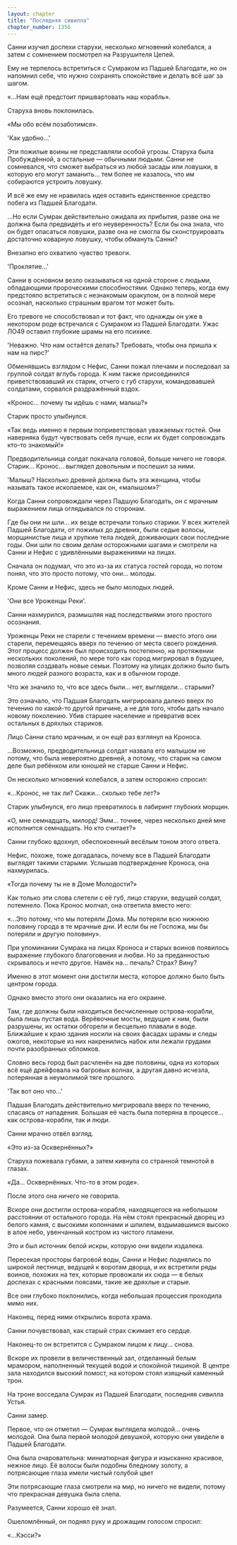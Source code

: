 ```yaml
---
layout: chapter
title: "Последняя сивилла"
chapter_number: 1356
---
```


Санни изучил доспехи старухи, несколько мгновений колебался, а затем с сомнением посмотрел на Разрушителя Цепей.

Ему не терпелось встретиться с Сумраком из Падшей Благодати, но он напомнил себе, что нужно сохранять спокойствие и делать всё шаг за шагом.

«...Нам ещё предстоит пришвартовать наш корабль».

Старуха вновь поклонилась.

«Мы обо всём позаботимся».

'Как удобно...'

Эти пожилые воины не представляли особой угрозы. Старуха была Пробуждённой, а остальные — обычными людьми. Санни не сомневался, что сможет выбраться из любой засады или ловушки, в которую его могут заманить... тем более не казалось, что им собираются устроить ловушку.

И всё же ему не нравилась идея оставить единственное средство побега из Падшей Благодати.

…Но если Сумрак действительно ожидала их прибытия, разве она не должна была предвидеть и его неуверенность? Если бы она знала, что он будет опасаться ловушки, разве она не смогла бы сконструировать достаточно коварную ловушку, чтобы обмануть Санни?

Внезапно его охватило чувство тревоги.

'Проклятие...'

Санни в основном везло оказываться на одной стороне с людьми, обладающими пророческими способностями. Однако теперь, когда ему предстояло встретиться с незнакомым оракулом, он в полной мере осознал, насколько страшным врагом тот может быть.

Его тревоге не способствовал и тот факт, что однажды он уже в некотором роде встречался с Сумраком из Падшей Благодати. Ужас ЛО49 оставил глубокие шрамы на его психике.

'Неважно. Что нам остаётся делать? Требовать, чтобы она пришла к нам на пирс?'

Обменявшись взглядом с Нефис, Санни пожал плечами и последовал за группой солдат вглубь города. К ним также присоединился приветствовавший их старик, отчего с губ старухи, командовавшей солдатами, сорвался раздражённый вздох.

«Кронос... почему ты идёшь с нами, малыш?»

Старик просто улыбнулся.

«Так ведь именно я первым поприветствовал уважаемых гостей. Они наверняка будут чувствовать себя лучше, если их будет сопровождать кто-то знакомый!»

Предводительница солдат покачала головой, больше ничего не говоря. Старик... Кронос... выглядел довольным и поспешил за ними.

'Малыш? Насколько древней должна быть эта женщина, чтобы называть такое ископаемое, как он, «малышом»?'

Когда Санни сопровождали через Падшую Благодать, он с мрачным выражением лица оглядывался по сторонам.

Где бы они ни шли... их везде встречали только старики. У всех жителей Падшей Благодати, от пожилых до древних, были седые волосы, морщинистые лица и хрупкие тела людей, доживающих свои последние годы. Они шли по своим делам осторожными шагами и смотрели на Санни и Нефис с удивлёнными выражениями на лицах.

Сначала он подумал, что это из-за их статуса гостей города, но потом понял, что это просто потому, что они... молоды.

Кроме Санни и Нефис, здесь не было молодых людей.

'Они все Уроженцы Реки'.

Санни нахмурился, размышляя над последствиями этого простого осознания.

Уроженцы Реки не старели с течением времени — вместо этого они старели, перемещаясь вверх по течению от места своего рождения. Этот процесс должен был происходить постепенно, на протяжении нескольких поколений, по мере того как город мигрировал в будущее, позволяя создавать новые семьи. Поэтому на улицах должно было быть много людей разного возраста, как и в обычном городе.

Что же значило то, что все здесь были... нет, выглядели… старыми?

Это означало, что Падшая Благодать мигрировала далеко вверх по течению по какой-то другой причине, а не для того, чтобы дать начало новому поколению. Убив старшее население и превратив всех остальных в дряхлых стариков.

Лицо Санни стало мрачным, и он ещё раз взглянул на Кроноса.

...Возможно, предводительница солдат назвала его малышом не потому, что была невероятно древней, а потому, что старик на самом деле был ребёнком или юношей не старше Санни и Нефис.

Он несколько мгновений колебался, а затем осторожно спросил:

«...Кронос, не так ли? Скажи… сколько тебе лет?»

Старик улыбнулся, его лицо превратилось в лабиринт глубоких морщин.

«О, мне семнадцать, милорд! Эмм… точнее, через несколько дней мне исполнится семнадцать. Но кто считает?»

Санни глубоко вдохнул, обеспокоенный весёлым тоном этого ответа.

Нефис, похоже, тоже догадалась, почему все в Падшей Благодати выглядят такими старыми. Услышав подтверждение Кроноса, она нахмурилась.

«Тогда почему ты не в Доме Молодости?»

Как только эти слова слетели с её губ, лицо старухи, ведущей солдат, потемнело. Пока Кронос молчал, она ответила вместо него:

«...Это потому, что мы потеряли Дома. Мы потеряли всю нижнюю половину города в те мрачные дни. И если бы не Госпожа, мы бы потеряли и другую половину».

При упоминании Сумрака на лицах Кроноса и старых воинов появилось выражение глубокого благоговения и любви. Но за преданностью скрывалось и нечто другое. Намёк на... печаль? Страх? Вину?

Именно в этот момент они достигли места, которое должно было быть центром города.

Однако вместо этого они оказались на его окраине.

Там, где должны были находиться бесчисленные острова-корабли, была лишь пустая вода. Верёвочные мосты, ведущие к ним, были разрушены, их остатки обгорели и бесцельно плавали в воде. Ближайшие к краю здания носили на своих фасадах шрамы и следы ожогов, некоторые из них накренились набок или лежали грудами почти разобранных обломков.

Словно весь город был расчленён на две половины, одна из которых всё ещё дрейфовала на багровых волнах, а другая давно исчезла, потерянная в неумолимой тяге прошлого.

'Так вот оно что...'

Падшая Благодать действительно мигрировала вверх по течению, спасаясь от нападения. Большая её часть была потеряна в процессе... как острова-корабли, так и люди.

Санни мрачно отвёл взгляд.

«Это из-за Осквернённых?»

Старуха пожевала губами, а затем кивнула со странной темнотой в глазах.

«Да... Осквернённых. Что-то в этом роде».

После этого она ничего не говорила.

Вскоре они достигли острова-корабля, находящегося на небольшом расстоянии от остального города. На нём стоял прекрасный дворец из белого камня, с высокими колоннами и шпилем, вздымавшимся высоко в алое небо, увенчанный костром из чистого пламени.

Это и был источник белой искры, которую они видели издалека.

Пересекая просторы багровой воды, Санни и Нефис поднялись по широкой лестнице, ведущей к воротам дворца, и их встретили ряды воинов, похожих на тех, которые провожали их сюда — в белых доспехах с красными поясами, такие же дряхлые и старые.

Все они глубоко поклонились, когда небольшая процессия проходила мимо них.

Наконец, перед ними открылись ворота храма.

Санни почувствовал, как старый страх сжимает его сердце.

Наконец-то он встретится с Сумраком лицом к лицу... снова.

Вскоре их провели в величественный зал, отделанный белым мрамором, наполненный текущей водой и спокойной тишиной. В центре зала находился высокий помост, на котором стоял изящный каменный трон.

На троне восседала Сумрак из Падшей Благодати, последняя сивилла Устья.

Санни замер.

Первое, что он отметил — Сумрак выглядела молодой... очень молодой. Она была первой молодой девушкой, которую они увидели в Падшей Благодати.

Она была очаровательна: миниатюрная фигура и изысканно красивое, нежное лицо. Её волосы были подобны бледному золоту, а потрясающие глаза имели чистый голубой цвет

Эти потрясающие глаза смотрели на мир, но ничего не видели, потому что прекрасная девушка была слепа.

Разумеется, Санни хорошо её знал.

Ошеломлённый, он поднял руку и дрожащим голосом спросил:

«...Кэсси?»